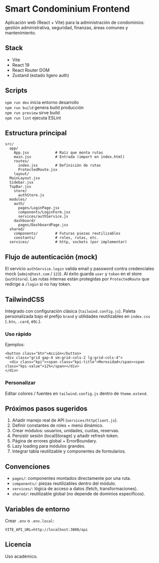 # Smart Condominium Frontend

Aplicación web (React + Vite) para la administración de condominios: gestión administrativa, seguridad, finanzas, áreas comunes y mantenimiento.

## Stack
- Vite
- React 19
- React Router DOM
- Zustand (estado ligero auth)

## Scripts
`npm run dev` inicia entorno desarrollo  
`npm run build` genera build producción  
`npm run preview` sirve build  
`npm run lint` ejecuta ESLint

## Estructura principal
```
src/
  app/
    App.jsx            # Raíz que monta rutas
    main.jsx           # Entrada (import en index.html)
    routes/
      index.jsx        # Definición de rutas
      ProtectedRoute.jsx
    layout/
  MainLayout.jsx
  Sidebar.jsx
  TopBar.jsx
    store/
      authStore.js
  modules/
    auth/
      pages/LoginPage.jsx
      components/LoginForm.jsx
      services/authService.js
    dashboard/
      pages/DashboardPage.jsx
  shared/
    components/        # Futuras piezas reutilizables
    constants/         # roles, rutas, etc.
  services/            # http, sockets (por implementar)
```

## Flujo de autenticación (mock)
El servicio `authService.login` valida email y password contra credenciales mock (`admin@test.com` / `123`). Al éxito guarda `user` y `token` en el store (`authStore`). Las rutas internas están protegidas por `ProtectedRoute` que redirige a `/login` si no hay token.

## TailwindCSS
Integrado con configuración clásica (`tailwind.config.js`). Paleta personalizada bajo el prefijo `brand` y utilidades reutilizables en `index.css` (`.btn`, `.card`, etc.).

### Uso rápido
Ejemplos:
```
<button class="btn">Acción</button>
<div class="grid gap-4 sm:grid-cols-2 lg:grid-cols-4">
  <div class="kpi"><span class="kpi-title">Morosidad</span><span class="kpi-value">12%</span></div>
</div>
```

### Personalizar
Editar colores / fuentes en `tailwind.config.js` dentro de `theme.extend`.

## Próximos pasos sugeridos
1. Añadir manejo real de API (`services/httpClient.js`).
2. Definir constantes de roles + menú dinámico.
3. Crear módulos: usuarios, unidades, cuotas, reservas.
4. Persistir sesión (localStorage) y añadir refresh token.
5. Página de errores global + ErrorBoundary.
6. Lazy loading para módulos grandes.
7. Integrar tabla reutilizable y componentes de formularios.

## Convenciones
- `pages/`: componentes montados directamente por una ruta.
- `components/`: piezas reutilizables dentro del módulo.
- `services/`: lógica de acceso a datos (fetch, transformaciones).
- `shared/`: reutilizable global (no depende de dominios específicos).

## Variables de entorno
Crear `.env` o `.env.local`:
```
VITE_API_URL=http://localhost:3000/api
```

## Licencia
Uso académico.
